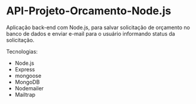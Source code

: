 # API-Projeto-Orcamento-Node.js
Aplicação back-end com Node.js, para salvar solicitação de orçamento no banco de dados e enviar e-mail para o usuário informando status da solicitação.

Tecnologias:
 - Node.js
 - Express
 - mongoose
 - MongoDB
 - Nodemailer
 - Mailtrap
